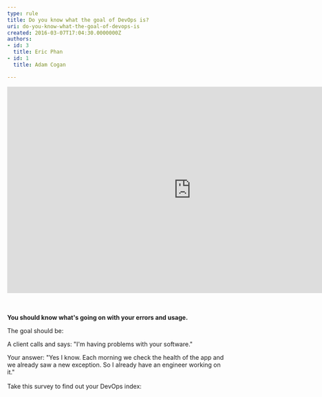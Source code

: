 ```yaml
---
type: rule
title: Do you know what the goal of DevOps is?
uri: do-you-know-what-the-goal-of-devops-is
created: 2016-03-07T17:04:30.0000000Z
authors:
- id: 3
  title: Eric Phan
- id: 1
  title: Adam Cogan

---
```




<span class='intro'> <div class="ms-rtestate-read ms-rte-embedcode ms-rte-embedil ms-rtestate-notify" unselectable="on"><iframe width="853" height="480" src="https&#58;//www.youtube.com/embed/_I94-tJlovg?rel=0" frameborder="0"></iframe>&#160;</div><br> </span>

<p><b>You should know what's going on with your errors and usage.</b></p><p>The goal should be&#58;&#160;</p><p class="ssw15-rteElement-GreyBox">A client calls and says&#58;&#160;&quot;I'm having problems with your software.&quot;<br></p><p class="ssw15-rteElement-GreyBox">Your answer&#58; &quot;Yes I know. Each morning we check the health of the app and we already saw a new exception. So I already have an engineer working on it.&quot;​<br></p><div>
   <span style="line-height&#58;21px;">Take this survey to find out your DevOps index&#58; 
      <br></span></div><div>
   <span style="line-height&#58;21px;"> </span>
   <div class="ms-rtestate-read ms-rte-wpbox"><div class="ms-rtestate-notify  ms-rtestate-read 2823b5f0-1b7a-4827-a79f-c17e84255cf3" id="div_2823b5f0-1b7a-4827-a79f-c17e84255cf3" unselectable="on"></div><div id="vid_2823b5f0-1b7a-4827-a79f-c17e84255cf3" unselectable="on" style="display&#58;none;"></div></div></div><dl><dt>​<br></dt></dl>​


